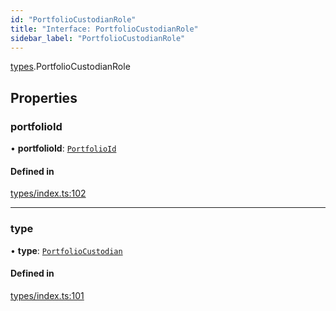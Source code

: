 ```yaml
---
id: "PortfolioCustodianRole"
title: "Interface: PortfolioCustodianRole"
sidebar_label: "PortfolioCustodianRole"
---
```


[types](../../../modules/Types/Types.md).PortfolioCustodianRole

## Properties

### portfolioId

• **portfolioId**: [`PortfolioId`](../PortfolioId/PortfolioId.md)

#### Defined in

[types/index.ts:102](https://github.com/PolymeshAssociation/polymesh-sdk/blob/15be87e8/src/types/index.ts#L102)

___

### type

• **type**: [`PortfolioCustodian`](../../../enums/Types/RoleType/RoleType.md#portfoliocustodian)

#### Defined in

[types/index.ts:101](https://github.com/PolymeshAssociation/polymesh-sdk/blob/15be87e8/src/types/index.ts#L101)
